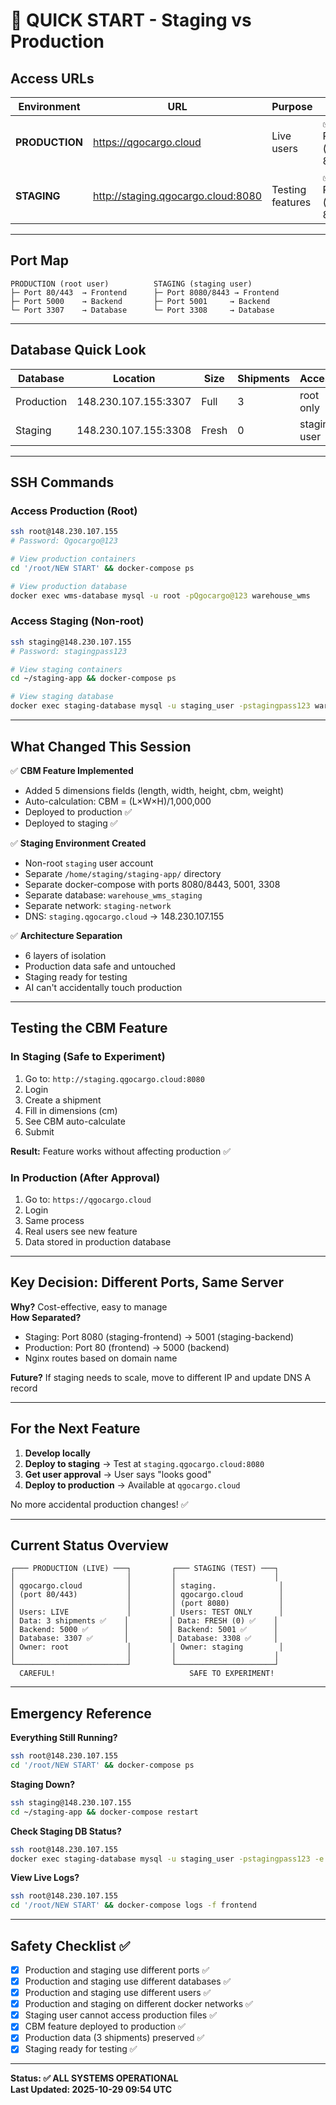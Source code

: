 # 🚀 QUICK START - Staging vs Production

## Access URLs

| Environment | URL | Purpose | Status |
|-------------|-----|---------|--------|
| **PRODUCTION** | https://qgocargo.cloud | Live users | ✅ Running (ports 80/443) |
| **STAGING** | http://staging.qgocargo.cloud:8080 | Testing features | ✅ Running (port 8080) |

---

## Port Map

```
PRODUCTION (root user)          STAGING (staging user)
├─ Port 80/443  → Frontend      ├─ Port 8080/8443 → Frontend
├─ Port 5000    → Backend       ├─ Port 5001     → Backend
└─ Port 3307    → Database      └─ Port 3308     → Database
```

---

## Database Quick Look

| Database | Location | Size | Shipments | Access |
|----------|----------|------|-----------|--------|
| Production | 148.230.107.155:3307 | Full | 3 | root only |
| Staging | 148.230.107.155:3308 | Fresh | 0 | staging user |

---

## SSH Commands

### Access Production (Root)
```bash
ssh root@148.230.107.155
# Password: Qgocargo@123

# View production containers
cd '/root/NEW START' && docker-compose ps

# View production database
docker exec wms-database mysql -u root -pQgocargo@123 warehouse_wms
```

### Access Staging (Non-root)
```bash
ssh staging@148.230.107.155
# Password: stagingpass123

# View staging containers
cd ~/staging-app && docker-compose ps

# View staging database
docker exec staging-database mysql -u staging_user -pstagingpass123 warehouse_wms_staging
```

---

## What Changed This Session

✅ **CBM Feature Implemented**
- Added 5 dimensions fields (length, width, height, cbm, weight)
- Auto-calculation: CBM = (L×W×H)/1,000,000
- Deployed to production ✅
- Deployed to staging ✅

✅ **Staging Environment Created**
- Non-root `staging` user account
- Separate `/home/staging/staging-app/` directory
- Separate docker-compose with ports 8080/8443, 5001, 3308
- Separate database: `warehouse_wms_staging`
- Separate network: `staging-network`
- DNS: `staging.qgocargo.cloud` → 148.230.107.155

✅ **Architecture Separation**
- 6 layers of isolation
- Production data safe and untouched
- Staging ready for testing
- AI can't accidentally touch production

---

## Testing the CBM Feature

### In Staging (Safe to Experiment)
1. Go to: `http://staging.qgocargo.cloud:8080`
2. Login
3. Create a shipment
4. Fill in dimensions (cm)
5. See CBM auto-calculate
6. Submit

**Result:** Feature works without affecting production ✅

### In Production (After Approval)
1. Go to: `https://qgocargo.cloud`
2. Login
3. Same process
4. Real users see new feature
5. Data stored in production database

---

## Key Decision: Different Ports, Same Server

**Why?** Cost-effective, easy to manage  
**How Separated?**
- Staging: Port 8080 (staging-frontend) → 5001 (staging-backend)
- Production: Port 80 (frontend) → 5000 (backend)
- Nginx routes based on domain name

**Future?** If staging needs to scale, move to different IP and update DNS A record

---

## For the Next Feature

1. **Develop locally**
2. **Deploy to staging** → Test at `staging.qgocargo.cloud:8080`
3. **Get user approval** → User says "looks good"
4. **Deploy to production** → Available at `qgocargo.cloud`

No more accidental production changes! ✅

---

## Current Status Overview

```
┌─── PRODUCTION (LIVE) ───┐         ┌─── STAGING (TEST) ───┐
│                         │         │                      │
│ qgocargo.cloud          │         │ staging.              │
│ (port 80/443)           │         │ qgocargo.cloud        │
│                         │         │ (port 8080)           │
│ Users: LIVE             │         │ Users: TEST ONLY      │
│ Data: 3 shipments ✅    │         │ Data: FRESH (0) ✅    │
│ Backend: 5000 ✅        │         │ Backend: 5001 ✅      │
│ Database: 3307 ✅       │         │ Database: 3308 ✅     │
│ Owner: root             │         │ Owner: staging        │
│                         │         │                      │
└─────────────────────────┘         └──────────────────────┘
  CAREFUL!                              SAFE TO EXPERIMENT!
```

---

## Emergency Reference

**Everything Still Running?**
```bash
ssh root@148.230.107.155
cd '/root/NEW START' && docker-compose ps
```

**Staging Down?**
```bash
ssh staging@148.230.107.155
cd ~/staging-app && docker-compose restart
```

**Check Staging DB Status?**
```bash
ssh root@148.230.107.155
docker exec staging-database mysql -u staging_user -pstagingpass123 -e "SHOW DATABASES;"
```

**View Live Logs?**
```bash
ssh root@148.230.107.155
cd '/root/NEW START' && docker-compose logs -f frontend
```

---

## Safety Checklist ✅

- [x] Production and staging use different ports ✅
- [x] Production and staging use different databases ✅
- [x] Production and staging use different users ✅
- [x] Production and staging on different docker networks ✅
- [x] Staging user cannot access production files ✅
- [x] CBM feature deployed to production ✅
- [x] Production data (3 shipments) preserved ✅
- [x] Staging ready for testing ✅

---

**Status: ✅ ALL SYSTEMS OPERATIONAL**  
**Last Updated: 2025-10-29 09:54 UTC**
